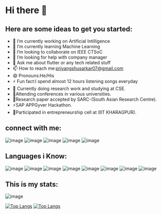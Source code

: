 # Hi there 👋

## Here are some ideas to get you started:

- 🔭 I’m currently working on Artificial Intilligence
- 🌱 I’m currently learning Machine Learning
- 👯 I’m looking to collaborate on IEEE CTSoC
- 🤔 I’m looking for help with company manager
- 💬 Ask me about flutter or any tech related stuff
- 📫 How to reach me:priyangshusarkar07@gmail.com
- 😄 Pronouns:He/His
- ⚡ Fun fact:I spend almost 12 hours listening songs everyday 
- 🌱 Currently doing research work and studying at CSE. 
- 👯Attending conferences in various universities.
- 💬Research paper accepted by SARC-(South Asian Research Centre).
- ⚡SAP APPGyver Hackathon.
- 🤔Participated in entrepreneurship cell at (IIT KHARAGPUR).

## connect with me:
![image](https://user-images.githubusercontent.com/72542171/172316600-5d809356-0c7f-4b44-92fc-2429d01bac5b.png) ![image](https://user-images.githubusercontent.com/72542171/172317115-a36c3090-703b-49be-8c45-9ca7c8f029bc.png) ![image](https://user-images.githubusercontent.com/72542171/172318680-beb3c96b-d1fd-4771-803e-2667e78d3308.png) ![image](https://user-images.githubusercontent.com/72542171/172318918-4be27a9b-75d0-4ab3-8f63-9caa7e7d8cb7.png) ![image](https://user-images.githubusercontent.com/72542171/172318232-10319e6f-abd6-413a-87c7-1504afb8e2b3.png)


## Languages i Know:
![image](https://user-images.githubusercontent.com/72542171/172587592-b3f2a3a2-9609-4eb5-ac16-3713d62ffc95.png) ![image](https://user-images.githubusercontent.com/72542171/172314667-c696b373-24cf-4049-af32-ffc3ccecee57.png) ![image](https://user-images.githubusercontent.com/72542171/172314809-fe2d0f31-b03c-4c83-b28b-9a8836acc752.png) ![image](https://user-images.githubusercontent.com/72542171/172314851-73e00773-09b0-4f29-8a39-5ceec312adec.png) ![image](https://user-images.githubusercontent.com/72542171/172314897-746069fd-860e-4772-8a0e-b0c6c8626390.png) ![image](https://user-images.githubusercontent.com/72542171/172587882-fa78a14f-b208-42ec-952a-a07f2055d1a5.png) ![image](https://user-images.githubusercontent.com/72542171/172588158-522c815d-0030-4959-bafb-74c9d0e29aa6.png) ![image](https://user-images.githubusercontent.com/72542171/172588641-88c19de1-f68d-4b58-8b52-67536c9347f6.png)




## This is my stats:

![image](https://user-images.githubusercontent.com/72542171/172461594-26cd3b51-f25c-474d-b085-2b069d0e885f.png)

[![Top Langs](https://github-readme-stats.vercel.app/api/top-langs/?username=priyangshusarkar77&langs_count=8)](https://github.com/priyangshusarkar77/github-readme-stats) [![Top Langs](https://github-readme-stats.vercel.app/api/top-langs/?username=priyangshusarkar77&layout=compact)](https://github.com/priyangshusarkar77/github-readme-stats)


